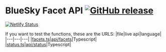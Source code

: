 # BlueSky Facet API [![GitHub release](https://img.shields.io/github/release/mikevdberge/bluesky-facet.svg)](https://GitHub.com/mikevdberge/bluesky-facet/releases/)
[![Netlify Status](https://api.netlify.com/api/v1/badges/e7f3b67e-7605-4344-bbfa-85d493d09c8d/deploy-status)](https://app.netlify.com/sites/bluesky-facet/deploys)

If you want to test the functions, these are the URLS:
|file|live api|language|
|---|---|---|
|[facets.ts](./functions/factes.ts)|[api/facets](https://bluesky-facet.netlify.app/api/facets)|Typescript|
|[status.ts](./functions/status.ts)|[api/status](https://bluesky-facet.netlify.app/api/status)|Typescript|
